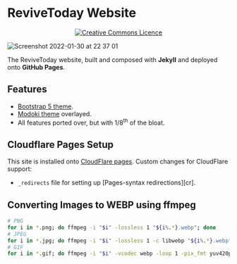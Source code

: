 # ReviveToday Website

<p align="center">
<a rel="license" href="http://creativecommons.org/licenses/by-nc-sa/4.0/"><img alt="Creative Commons Licence" style="border-width:0" src="https://i.creativecommons.org/l/by-nc-sa/4.0/80x15.png" /></a>
</p>

![Screenshot 2022-01-30 at 22 37 01](https://user-images.githubusercontent.com/11209477/151720833-73527e6f-6575-44db-ba2a-f61163db2d99.png)

The ReviveToday website, built and composed with **Jekyll** and deployed onto **GitHub Pages**. 

## Features

* [Bootstrap 5 theme](https://github.com/jonaharagon/jekyll-bootstrap-theme).
* [Modoki theme](https://github.com/ReviveToday/Modoki) overlayed.
* All features ported over, but with 1/8<sup>th</sup> of the bloat.

## Cloudflare Pages Setup

This site is installed onto [CloudFlare pages](https://revivetoday.pages.dev). Custom changes for CloudFlare support:

* `_redirects` file for setting up [Pages-syntax redirections][cr].

## Converting Images to WEBP using ffmpeg

```bash
# PNG
for i in *.png; do ffmpeg -i "$i" -lossless 1 "${i%.*}.webp"; done
# JPEG
for i in *.jpg; do ffmpeg -i "$i" -lossless 1 -c libwebp "${i%.*}.webp"; done
# GIF
for i in *.gif; do ffmpeg -i "$i" -vcodec webp -loop 1 -pix_fmt yuv420p "${i%.*}.webp"; done
```
